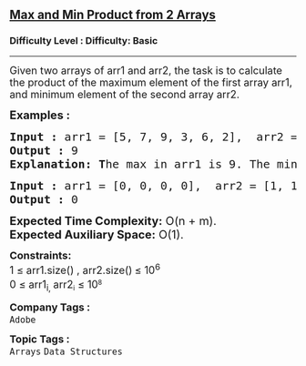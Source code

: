 <h2><a href="https://www.geeksforgeeks.org/problems/product-of-maximum-in-first-array-and-minimum-in-second3943/1?page=1&difficulty=Basic&sortBy=difficulty">Max and Min Product from 2 Arrays</a></h2><h3>Difficulty Level : Difficulty: Basic</h3><hr><div class="problems_problem_content__Xm_eO"><p><span style="font-size: 18px;">Given two arrays of arr1 and arr2, the task is to calculate the product of the maximum element of the first array arr1, and minimum element of the second array arr2.</span></p>
<p><span style="font-size: 20px;"><strong>Examples :</strong></span></p>
<pre><span style="font-size: 20px;"><strong>Input :</strong> arr1 = [5, 7, 9, 3, 6, 2],  arr2 = [1, 2, 6, 1, 9]
<strong>Output :</strong> 9
<strong>Explanation: T</strong>he max in arr1 is 9. The min element in arr2 is 1. The product is 9*1 = 9.
</span></pre>
<pre><span style="font-size: 20px;"><strong>Input :</strong> arr1 = [0, 0, 0, 0],  arr2 = [1, 1, 2]<br><strong>Output :</strong> 0
</span></pre>
<p><span style="font-size: 20px;"><strong>Expected Time Complexity:</strong> O(n + m).<br><strong>Expected Auxiliary Space:</strong> O(1).</span></p>
<p><span style="font-size: 18px;"><strong>Constraints:</strong><br>1 ≤ arr1.size() , arr2.size()<sub>&nbsp;</sub>≤ 10<sup>6</sup><br>0 ≤ arr1<sub>i,&nbsp;</sub></span><span style="font-size: 18px;">arr2</span><sub>i</sub><span style="font-size: 18px;">&nbsp;≤ 10</span><sup>8</sup></p></div><p><span style=font-size:18px><strong>Company Tags : </strong><br><code>Adobe</code>&nbsp;<br><p><span style=font-size:18px><strong>Topic Tags : </strong><br><code>Arrays</code>&nbsp;<code>Data Structures</code>&nbsp;